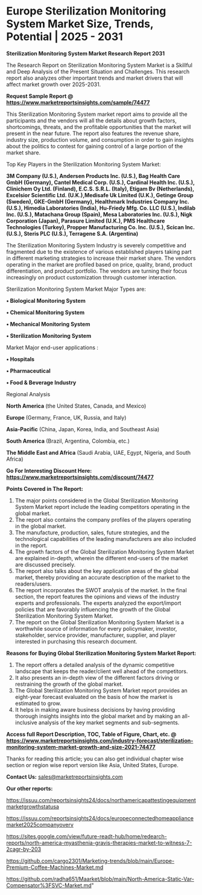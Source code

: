 # Europe Sterilization Monitoring System Market Size, Trends, Potential | 2025 - 2031

<strong>Sterilization Monitoring System Market Research Report 2031</strong>

The Research Report on Sterilization Monitoring System Market is a Skillful and Deep Analysis of the Present Situation and Challenges. This research report also analyzes other important trends and market drivers that will affect market growth over 2025-2031.

<strong>Request Sample Report @ <a href=https://www.marketreportsinsights.com/sample/74477>https://www.marketreportsinsights.com/sample/74477</a></strong>

This Sterilization Monitoring System market report aims to provide all the participants and the vendors will all the details about growth factors, shortcomings, threats, and the profitable opportunities that the market will present in the near future. The report also features the revenue share, industry size, production volume, and consumption in order to gain insights about the politics to contest for gaining control of a large portion of the market share.

Top Key Players in the Sterilization Monitoring System Market:

<strong>3M Company (U.S.), Andersen Products Inc. (U.S.), Bag Health Care GmbH (Germany), Cantel Medical Corp. (U.S.), Cardinal Health Inc. (U.S.), Clinichem Oy Ltd. (Finland), E.C.S. S.R.L. (Italy), Etigam Bv (Netherlands), Excelsior Scientific Ltd. (U.K.),Medisafe Uk Limited (U.K.), Getinge Group (Sweden), GKE-GmbH (Germany), Healthmark Industries Company Inc. (U.S.), Himedia Laboratories (India), Hu-Friedy Mfg. Co. LLC (U.S.), Indilab Inc. (U.S.), Matachana Group (Spain), Mesa Laboratories Inc. (U.S.), Nigk Corporation (Japan), Parasure Limited (U.K.), PMS Healthcare Technologies (Turkey), Propper Manufacturing Co. Inc. (U.S.), Scican Inc. (U.S.), Steris PLC (U.S.), Terragene S.A. (Argentina)</strong>

The Sterilization Monitoring System Industry is severely competitive and fragmented due to the existence of various established players taking part in different marketing strategies to increase their market share. The vendors operating in the market are profiled based on price, quality, brand, product differentiation, and product portfolio. The vendors are turning their focus increasingly on product customization through customer interaction.

Sterilization Monitoring System Market Major Types are:

<strong>• Biological Monitoring System

• Chemical Monitoring System

• Mechanical Monitoring System

• Sterilization Monitoring System</strong>

Market Major end-user applications :

<strong>• Hospitals

• Pharmaceutical

• Food & Beverage Industry</strong>

Regional Analysis

</u><strong><b>North America</b></strong> (the United States, Canada, and Mexico)

<strong><b>Europe </b></strong>(Germany, France, UK, Russia, and Italy)

<strong><b>Asia-Pacific</b></strong> (China, Japan, Korea, India, and Southeast Asia)

<strong><b>South America</b></strong> (Brazil, Argentina, Colombia, etc.)

<strong><b>The Middle East and Africa</b></strong> (Saudi Arabia, UAE, Egypt, Nigeria, and South Africa)

<strong>Go For Interesting Discount Here: <a href=https://www.marketreportsinsights.com/discount/74477>https://www.marketreportsinsights.com/discount/74477</a></strong>

<strong>Points Covered in The Report:</strong>
<ol>
  <li>The major points considered in the Global Sterilization Monitoring System Market report include the leading competitors operating in the global market.</li>
  <li>The report also contains the company profiles of the players operating in the global market.</li>
  <li>The manufacture, production, sales, future strategies, and the technological capabilities of the leading manufacturers are also included in the report.</li>
  <li>The growth factors of the Global Sterilization Monitoring System Market are explained in-depth, wherein the different end-users of the market are discussed precisely.</li>
  <li>The report also talks about the key application areas of the global market, thereby providing an accurate description of the market to the readers/users.</li>
  <li>The report incorporates the SWOT analysis of the market. In the final section, the report features the opinions and views of the industry experts and professionals. The experts analyzed the export/import policies that are favorably influencing the growth of the Global Sterilization Monitoring System Market.</li>
  <li>The report on the Global Sterilization Monitoring System Market is a worthwhile source of information for every policymaker, investor, stakeholder, service provider, manufacturer, supplier, and player interested in purchasing this research document.</li>
</ol>
<strong>Reasons for Buying Global Sterilization Monitoring System Market Report:</strong>

<ol>
  <li>The report offers a detailed analysis of the dynamic competitive landscape that keeps the reader/client well ahead of the competitors.</li>
  <li>It also presents an in-depth view of the different factors driving or restraining the growth of the global market.</li>
  <li>The Global Sterilization Monitoring System Market report provides an eight-year forecast evaluated on the basis of how the market is estimated to grow.</li>
  <li>It helps in making aware business decisions by having providing thorough insights insights into the global market and by making an all-inclusive analysis of the key market segments and sub-segments.</li>
</ol>
<strong>Access full Report Description, TOC, Table of Figure, Chart, etc. @ <a href=https://www.marketreportsinsights.com/industry-forecast/sterilization-monitoring-system-market-growth-and-size-2021-74477>https://www.marketreportsinsights.com/industry-forecast/sterilization-monitoring-system-market-growth-and-size-2021-74477</a></strong>


Thanks for reading this article; you can also get individual chapter wise section or region wise report version like Asia, United States, Europe.

<strong>Contact Us:</strong>
sales@marketreportsinsights.com

<strong>Our other reports:</strong>

<a href=https://issuu.com/reportsinsights24/docs/northamericapattestingequipmentmarketgrowthstatusa>https://issuu.com/reportsinsights24/docs/northamericapattestingequipmentmarketgrowthstatusa</a>

<a href=https://issuu.com/reportsinsights24/docs/europeconnectedhomeappliancemarket2025companyoverv>https://issuu.com/reportsinsights24/docs/europeconnectedhomeappliancemarket2025companyoverv</a>

<a href=https://sites.google.com/view/future-readt-hub/home/redearch-reports/north-america-myasthenia-gravis-therapies-market-to-witness-7-2cagr-by-203>https://sites.google.com/view/future-readt-hub/home/redearch-reports/north-america-myasthenia-gravis-therapies-market-to-witness-7-2cagr-by-203</a>

<a href=https://github.com/cargo2301/Marketing-trends/blob/main/Europe-Premium-Coffee-Machines-Market.md>https://github.com/cargo2301/Marketing-trends/blob/main/Europe-Premium-Coffee-Machines-Market.md</a>

<a href=https://github.com/radha651/Maarket/blob/main/North-America-Static-Var-Compensator%3FSVC-Market.md>https://github.com/radha651/Maarket/blob/main/North-America-Static-Var-Compensator%3FSVC-Market.md</a>"
